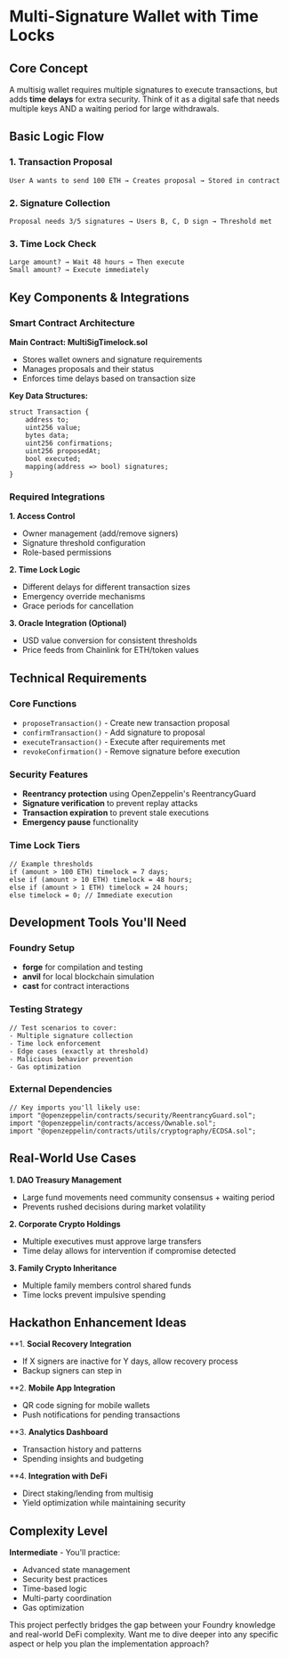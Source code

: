 # Multi-Signature Wallet with Time Locks

## Core Concept
A multisig wallet requires multiple signatures to execute transactions, but adds **time delays** for extra security. Think of it as a digital safe that needs multiple keys AND a waiting period for large withdrawals.

## Basic Logic Flow

### 1. **Transaction Proposal**
```
User A wants to send 100 ETH → Creates proposal → Stored in contract
```

### 2. **Signature Collection**
```
Proposal needs 3/5 signatures → Users B, C, D sign → Threshold met
```

### 3. **Time Lock Check**
```
Large amount? → Wait 48 hours → Then execute
Small amount? → Execute immediately
```

## Key Components & Integrations

### **Smart Contract Architecture**

**Main Contract: MultiSigTimelock.sol**
- Stores wallet owners and signature requirements
- Manages proposals and their status
- Enforces time delays based on transaction size

**Key Data Structures:**
```solidity
struct Transaction {
    address to;
    uint256 value;
    bytes data;
    uint256 confirmations;
    uint256 proposedAt;
    bool executed;
    mapping(address => bool) signatures;
}
```

### **Required Integrations**

**1. Access Control**
- Owner management (add/remove signers)
- Signature threshold configuration
- Role-based permissions

**2. Time Lock Logic**
- Different delays for different transaction sizes
- Emergency override mechanisms
- Grace periods for cancellation

**3. Oracle Integration (Optional)**
- USD value conversion for consistent thresholds
- Price feeds from Chainlink for ETH/token values

## Technical Requirements

### **Core Functions**
- `proposeTransaction()` - Create new transaction proposal
- `confirmTransaction()` - Add signature to proposal
- `executeTransaction()` - Execute after requirements met
- `revokeConfirmation()` - Remove signature before execution

### **Security Features**
- **Reentrancy protection** using OpenZeppelin's ReentrancyGuard
- **Signature verification** to prevent replay attacks
- **Transaction expiration** to prevent stale executions
- **Emergency pause** functionality

### **Time Lock Tiers**
```solidity
// Example thresholds
if (amount > 100 ETH) timelock = 7 days;
else if (amount > 10 ETH) timelock = 48 hours;
else if (amount > 1 ETH) timelock = 24 hours;
else timelock = 0; // Immediate execution
```

## Development Tools You'll Need

### **Foundry Setup**
- **forge** for compilation and testing
- **anvil** for local blockchain simulation
- **cast** for contract interactions

### **Testing Strategy**
```solidity
// Test scenarios to cover:
- Multiple signature collection
- Time lock enforcement
- Edge cases (exactly at threshold)
- Malicious behavior prevention
- Gas optimization
```

### **External Dependencies**
```solidity
// Key imports you'll likely use:
import "@openzeppelin/contracts/security/ReentrancyGuard.sol";
import "@openzeppelin/contracts/access/Ownable.sol";
import "@openzeppelin/contracts/utils/cryptography/ECDSA.sol";
```

## Real-World Use Cases

**1. DAO Treasury Management**
- Large fund movements need community consensus + waiting period
- Prevents rushed decisions during market volatility

**2. Corporate Crypto Holdings**
- Multiple executives must approve large transfers
- Time delay allows for intervention if compromise detected

**3. Family Crypto Inheritance**
- Multiple family members control shared funds
- Time locks prevent impulsive spending

## Hackathon Enhancement Ideas

**1. **Social Recovery Integration**
- If X signers are inactive for Y days, allow recovery process
- Backup signers can step in

**2. **Mobile App Integration**
- QR code signing for mobile wallets
- Push notifications for pending transactions

**3. **Analytics Dashboard**
- Transaction history and patterns
- Spending insights and budgeting

**4. **Integration with DeFi**
- Direct staking/lending from multisig
- Yield optimization while maintaining security

## Complexity Level
**Intermediate** - You'll practice:
- Advanced state management
- Security best practices
- Time-based logic
- Multi-party coordination
- Gas optimization

This project perfectly bridges the gap between your Foundry knowledge and real-world DeFi complexity. Want me to dive deeper into any specific aspect or help you plan the implementation approach?